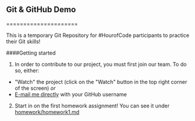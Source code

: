 ## Git & GitHub Demo
=====================

This is a temporary Git Repository for #HourofCode participants to practice their Git skills!

####Getting started

1. In order to contribute to our project, you must first join our team. To do so, either:
  * "Watch" the project (click on the "Watch" button in the top right corner of the screen) *or* 
  * [E-mail me directly](mailto:mollyawatson@gmail.com) with your GitHub username
2. Start in on the first homework assignment! You can see it under [homework/homework1.md](https://github.com/SSC-HoCgroup/Git-Demo/blob/master/homework/homework1.md)
